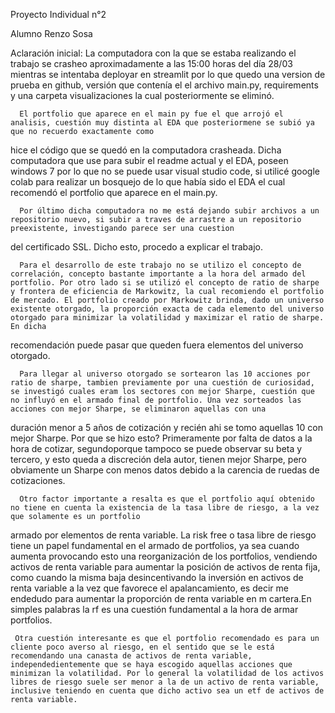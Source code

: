 Proyecto Individual n°2 

Alumno Renzo Sosa

Aclaración inicial: 
      La computadora con la que se estaba realizando el trabajo se crasheo aproximadamente a las 15:00 horas del día 28/03 mientras se intentaba deployar en streamlit
por lo que quedo una version de prueba en github, versión que contenía el el archivo main.py, requirements y una carpeta visualizaciones la cual posteriormente se eliminó.

      El portfolio que aparece en el main py fue el que arrojó el analisis, cuestión muy distinta al EDA que posteriormene se subió ya que no recuerdo exactamente como 
hice el código que se quedó en la computadora crasheada. Dicha computadora que use para subir el readme actual y el EDA, poseen windows 7 por lo que no se puede usar visual
studio code, si utilicé google colab para realizar un bosquejo de lo que había sido el EDA el cual recomendó el portfolio que aparece en el main.py.
      
      Por último dicha computadora no me está dejando subir archivos a un repositorio nuevo, si subir a traves de arrastre a un repositorio preexistente, investigando parece ser una cuestion 
del certificado SSL. Dicho esto, procedo a explicar el trabajo.
      
      Para el desarrollo de este trabajo no se utilizo el concepto de correlación, concepto bastante importante a la hora del armado del portfolio. Por otro lado si se utilizó el concepto de ratio de sharpe y frontera de eficiencia de Markowitz, la cual recomiendo el portfolio de mercado. El portfolio creado por Markowitz brinda, dado un universo existente otorgado, la proporción exacta de cada elemento del universo otorgado para minimizar la volatilidad y maximizar el ratio de sharpe. En dicha
recomendación puede pasar que queden fuera elementos del universo otorgado.
      
      Para llegar al universo otorgado se sortearon las 10 acciones por ratio de sharpe, tambien previamente por una cuestión de curiosidad, se investigó cuales eram los sectores con mejor Sharpe, cuestión que no influyó en el armado final de portfolio. Una vez sorteados las acciones con mejor Sharpe, se eliminaron aquellas con una 
duración menor a 5 años de cotización y recién ahi se tomo aquellas 10 con mejor Sharpe. Por que se hizo esto? Primeramente por falta de datos a la hora de cotizar, segundoporque tampoco se puede observar su beta y tercero, y esto queda a discreción dela autor, tienen mejor Sharpe, pero obviamente un Sharpe con menos datos debido a la carencia de ruedas de cotizaciones.
      
      Otro factor importante a resalta es que el portfolio aquí obtenido no tiene en cuenta la existencia de la tasa libre de riesgo, a la vez que solamente es un portfolio
armado por elementos de renta variable. La risk free o tasa libre de riesgo tiene un papel fundamental en el armado de portfolios, ya sea cuando aumenta provocando esto una reorganización de los portfolios, vendiendo activos de renta variable para aumentar la posición de activos de renta fija, como cuando la misma baja desincentivando la inversión en activos de renta variable a la vez que favorece el apalancamiento, es decir me endedudo para aumentar la proporción de renta variable en m cartera.En simples palabras la rf es una cuestión fundamental a la hora de armar portfolios.
     
     Otra cuestión interesante es que el portfolio recomendado es para un cliente poco averso al riesgo, en el sentido que se le está recomendando una canasta de activos de renta variable, independedientemente que se haya escogido aquellas acciones que minimizan la volatilidad. Por lo general la volatilidad de los activos libres de riesgo suele ser menor a la de un activo de renta variable, inclusive teniendo en cuenta que dicho activo sea un etf de activos de renta variable. 
     

